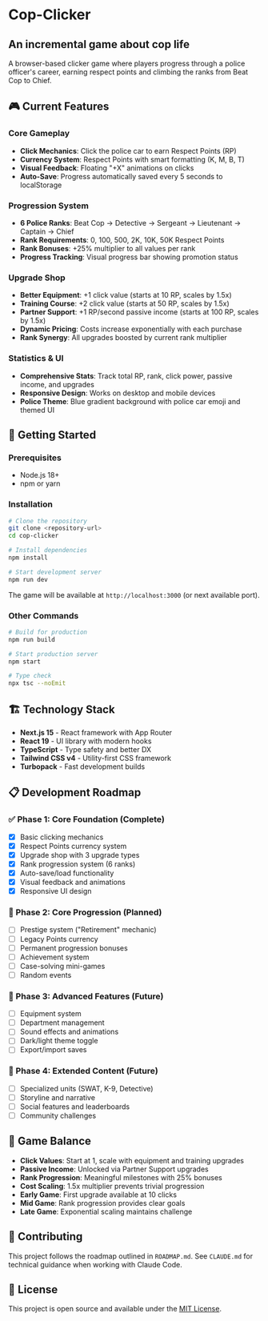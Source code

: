 # Cop-Clicker
## An incremental game about cop life

A browser-based clicker game where players progress through a police officer's career, earning respect points and climbing the ranks from Beat Cop to Chief.

## 🎮 Current Features

### Core Gameplay
- **Click Mechanics**: Click the police car to earn Respect Points (RP)
- **Currency System**: Respect Points with smart formatting (K, M, B, T)
- **Visual Feedback**: Floating "+X" animations on clicks
- **Auto-Save**: Progress automatically saved every 5 seconds to localStorage

### Progression System
- **6 Police Ranks**: Beat Cop → Detective → Sergeant → Lieutenant → Captain → Chief
- **Rank Requirements**: 0, 100, 500, 2K, 10K, 50K Respect Points
- **Rank Bonuses**: +25% multiplier to all values per rank
- **Progress Tracking**: Visual progress bar showing promotion status

### Upgrade Shop
- **Better Equipment**: +1 click value (starts at 10 RP, scales by 1.5x)
- **Training Course**: +2 click value (starts at 50 RP, scales by 1.5x)  
- **Partner Support**: +1 RP/second passive income (starts at 100 RP, scales by 1.5x)
- **Dynamic Pricing**: Costs increase exponentially with each purchase
- **Rank Synergy**: All upgrades boosted by current rank multiplier

### Statistics & UI
- **Comprehensive Stats**: Track total RP, rank, click power, passive income, and upgrades
- **Responsive Design**: Works on desktop and mobile devices
- **Police Theme**: Blue gradient background with police car emoji and themed UI

## 🚀 Getting Started

### Prerequisites
- Node.js 18+ 
- npm or yarn

### Installation
```bash
# Clone the repository
git clone <repository-url>
cd cop-clicker

# Install dependencies
npm install

# Start development server
npm run dev
```

The game will be available at `http://localhost:3000` (or next available port).

### Other Commands
```bash
# Build for production
npm run build

# Start production server
npm start

# Type check
npx tsc --noEmit
```

## 🏗️ Technology Stack

- **Next.js 15** - React framework with App Router
- **React 19** - UI library with modern hooks
- **TypeScript** - Type safety and better DX
- **Tailwind CSS v4** - Utility-first CSS framework
- **Turbopack** - Fast development builds

## 📋 Development Roadmap

### ✅ Phase 1: Core Foundation (Complete)
- [x] Basic clicking mechanics
- [x] Respect Points currency system  
- [x] Upgrade shop with 3 upgrade types
- [x] Rank progression system (6 ranks)
- [x] Auto-save/load functionality
- [x] Visual feedback and animations
- [x] Responsive UI design

### 🔄 Phase 2: Core Progression (Planned)
- [ ] Prestige system ("Retirement" mechanic)
- [ ] Legacy Points currency
- [ ] Permanent progression bonuses
- [ ] Achievement system
- [ ] Case-solving mini-games
- [ ] Random events

### 🎯 Phase 3: Advanced Features (Future)
- [ ] Equipment system
- [ ] Department management
- [ ] Sound effects and animations
- [ ] Dark/light theme toggle
- [ ] Export/import saves

### 🌟 Phase 4: Extended Content (Future)
- [ ] Specialized units (SWAT, K-9, Detective)
- [ ] Storyline and narrative
- [ ] Social features and leaderboards
- [ ] Community challenges

## 🎯 Game Balance

- **Click Values**: Start at 1, scale with equipment and training upgrades
- **Passive Income**: Unlocked via Partner Support upgrades
- **Rank Progression**: Meaningful milestones with 25% bonuses
- **Cost Scaling**: 1.5x multiplier prevents trivial progression
- **Early Game**: First upgrade available at 10 clicks
- **Mid Game**: Rank progression provides clear goals
- **Late Game**: Exponential scaling maintains challenge

## 🤝 Contributing

This project follows the roadmap outlined in `ROADMAP.md`. See `CLAUDE.md` for technical guidance when working with Claude Code.

## 📄 License

This project is open source and available under the [MIT License](LICENSE).

